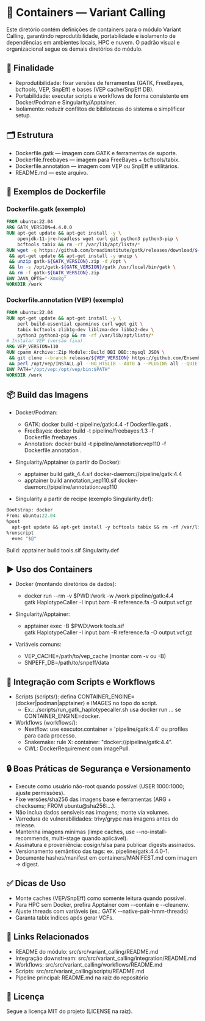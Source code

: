 # 🧪 Containers — Variant Calling

Este diretório contém definições de containers para o módulo Variant Calling, garantindo reprodutibilidade, portabilidade e isolamento de dependências em ambientes locais, HPC e nuvem. O padrão visual e organizacional segue os demais diretórios do módulo.

## 📌 Finalidade
- Reprodutibilidade: fixar versões de ferramentas (GATK, FreeBayes, bcftools, VEP, SnpEff) e bases (VEP cache/SnpEff DB).
- Portabilidade: executar scripts e workflows de forma consistente em Docker/Podman e Singularity/Apptainer.
- Isolamento: reduzir conflitos de bibliotecas do sistema e simplificar setup.

## 🗂️ Estrutura
- Dockerfile.gatk — imagem com GATK e ferramentas de suporte.
- Dockerfile.freebayes — imagem para FreeBayes + bcftools/tabix.
- Dockerfile.annotation — imagem com VEP ou SnpEff e utilitários.
- README.md — este arquivo.

## 🧰 Exemplos de Dockerfile

### Dockerfile.gatk (exemplo)
```Dockerfile
FROM ubuntu:22.04
ARG GATK_VERSION=4.4.0.0
RUN apt-get update && apt-get install -y \
    openjdk-11-jre-headless wget curl git python3 python3-pip \
    bcftools tabix && rm -rf /var/lib/apt/lists/*
RUN wget -q https://github.com/broadinstitute/gatk/releases/download/${GATK_VERSION}/gatk-${GATK_VERSION}.zip \
 && apt-get update && apt-get install -y unzip \
 && unzip gatk-${GATK_VERSION}.zip -d /opt \
 && ln -s /opt/gatk-${GATK_VERSION}/gatk /usr/local/bin/gatk \
 && rm -f gatk-${GATK_VERSION}.zip
ENV JAVA_OPTS="-Xmx8g"
WORKDIR /work
```

### Dockerfile.annotation (VEP) (exemplo)
```Dockerfile
FROM ubuntu:22.04
RUN apt-get update && apt-get install -y \
    perl build-essential cpanminus curl wget git \
    tabix bcftools zlib1g-dev liblzma-dev libbz2-dev \
    python3 python3-pip && rm -rf /var/lib/apt/lists/*
# Instalar VEP (versão fixa)
ARG VEP_VERSION=110
RUN cpanm Archive::Zip Module::Build DBI DBD::mysql JSON \
 && git clone --branch release/${VEP_VERSION} https://github.com/Ensembl/ensembl-vep.git /opt/vep \
 && perl /opt/vep/INSTALL.pl --NO_HTSLIB --AUTO a --PLUGINS all --QUIET
ENV PATH="/opt/vep:/opt/vep/bin:$PATH"
WORKDIR /work
```

## 📦 Build das Imagens
- Docker/Podman:
  - GATK: docker build -t pipeline/gatk:4.4 -f Dockerfile.gatk .
  - FreeBayes: docker build -t pipeline/freebayes:1.3 -f Dockerfile.freebayes .
  - Annotation: docker build -t pipeline/annotation:vep110 -f Dockerfile.annotation .

- Singularity/Apptainer (a partir do Docker):
  - apptainer build gatk_4.4.sif docker-daemon://pipeline/gatk:4.4
  - apptainer build annotation_vep110.sif docker-daemon://pipeline/annotation:vep110

- Singularity a partir de recipe (exemplo Singularity.def):
```def
Bootstrap: docker
From: ubuntu:22.04
%post
  apt-get update && apt-get install -y bcftools tabix && rm -rf /var/lib/apt/lists/*
%runscript
  exec "$@"
```
Build: apptainer build tools.sif Singularity.def

## ▶️ Uso dos Containers
- Docker (montando diretórios de dados):
  - docker run --rm -v $PWD:/work -w /work pipeline/gatk:4.4 \
    gatk HaplotypeCaller -I input.bam -R reference.fa -O output.vcf.gz

- Singularity/Apptainer:
  - apptainer exec -B $PWD:/work tools.sif \
    gatk HaplotypeCaller -I input.bam -R reference.fa -O output.vcf.gz

- Variáveis comuns:
  - VEP_CACHE=/path/to/vep_cache (montar com -v ou -B)
  - SNPEFF_DB=/path/to/snpeff/data

## 🔗 Integração com Scripts e Workflows
- Scripts (scripts/): defina CONTAINER_ENGINE=(docker|podman|apptainer) e IMAGES no topo do script.
  - Ex.: ./scripts/run_gatk_haplotypecaller.sh usa docker run ... se CONTAINER_ENGINE=docker.
- Workflows (workflows/):
  - Nextflow: use executor.container = 'pipeline/gatk:4.4' ou profiles para cada processo.
  - Snakemake: rule X: container: "docker://pipeline/gatk:4.4".
  - CWL: DockerRequirement com imagePull.

## 🔒 Boas Práticas de Segurança e Versionamento
- Execute como usuário não-root quando possível (USER 1000:1000; ajuste permissões).
- Fixe versões/sha256 das imagens base e ferramentas (ARG + checksums; FROM ubuntu@sha256:...).
- Não inclua dados sensíveis nas imagens; monte via volumes.
- Varredura de vulnerabilidades: trivy/grype nas imagens antes do release.
- Mantenha imagens mínimas (limpe caches, use --no-install-recommends, multi-stage quando aplicável).
- Assinatura e proveniência: cosign/slsa para publicar digests assinados.
- Versionamento semântico das tags: ex. pipeline/gatk:4.4.0-1.
- Documente hashes/manifest em containers/MANIFEST.md com imagem → digest.

## ✅ Dicas de Uso
- Monte caches (VEP/SnpEff) como somente leitura quando possível.
- Para HPC sem Docker, prefira Apptainer com --contain e --cleanenv.
- Ajuste threads com variáveis (ex.: GATK --native-pair-hmm-threads)
- Garanta tabix indices após gerar VCFs.

## 🔗 Links Relacionados
- README do módulo: src/src/variant_calling/README.md
- Integração downstream: src/src/variant_calling/integration/README.md
- Workflows: src/src/variant_calling/workflows/README.md
- Scripts: src/src/variant_calling/scripts/README.md
- Pipeline principal: README.md na raiz do repositório

## 📄 Licença
Segue a licença MIT do projeto (LICENSE na raiz).
